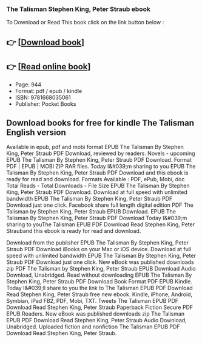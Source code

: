 ### The Talisman Stephen King, Peter Straub ebook

To Download or Read This book click on the link button below :

## 👉  [**[Download book](http://get-pdfs.com/download.php?group=book&from=github.com&id=697339&lnk=1079 "Download book")**]

## 👉  [**[Read online book](http://get-pdfs.com/download.php?group=book&from=github.com&id=697339&lnk=1079 "Read online book")**]


* Page: 944
* Format: pdf / epub / kindle
* ISBN: 9781668035061
* Publisher: Pocket Books



## Download books for free for kindle The Talisman English version


Available in epub, pdf and mobi format EPUB The Talisman By Stephen King, Peter Straub PDF Download, reviewed by readers. Novels - upcoming EPUB The Talisman By Stephen King, Peter Straub PDF Download. Format PDF | EPUB | MOBI ZIP RAR files. Today I&amp;#039;m sharing to you EPUB The Talisman By Stephen King, Peter Straub PDF Download and this ebook is ready for read and download. Formats Available : PDF, ePub, Mobi, doc Total Reads - Total Downloads - File Size EPUB The Talisman By Stephen King, Peter Straub PDF Download. Download at full speed with unlimited bandwidth EPUB The Talisman By Stephen King, Peter Straub PDF Download just one click. Facebook share full length digital edition PDF The Talisman by Stephen King, Peter Straub EPUB Download. EPUB The Talisman By Stephen King, Peter Straub PDF Download Today I&amp;#039;m sharing to youThe Talisman EPUB PDF Download Read Stephen King, Peter Strauband this ebook is ready for read and download.

Download from the publisher EPUB The Talisman By Stephen King, Peter Straub PDF Download iBooks on your Mac or iOS device. Download at full speed with unlimited bandwidth EPUB The Talisman By Stephen King, Peter Straub PDF Download just one click. New eBook was published downloads zip PDF The Talisman by Stephen King, Peter Straub EPUB Download Audio Download, Unabridged. Read without downloading EPUB The Talisman By Stephen King, Peter Straub PDF Download Book Format PDF EPUB Kindle. Today I&amp;#039;ll share to you the link to The Talisman EPUB PDF Download Read Stephen King, Peter Straub free new ebook. Kindle, iPhone, Android, Symbian, iPad FB2, PDF, Mobi, TXT. Tweets The Talisman EPUB PDF Download Read Stephen King, Peter Straub Paperback Fiction Secure PDF EPUB Readers. New eBook was published downloads zip The Talisman EPUB PDF Download Read Stephen King, Peter Straub Audio Download, Unabridged. Uploaded fiction and nonfiction The Talisman EPUB PDF Download Read Stephen King, Peter Straub.






